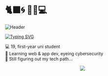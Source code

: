 # 🐈‍⬛🌀 🌌🌙💻

![Header](readme-data/header.gif)

[![Typing SVG](https://readme-typing-svg.demolab.com?font=Fira+Code&pause=1000&color=1966FA&center=true&width=800&lines=Unmotivatedly-driven+Programmer)](https://git.io/typing-svg)

💻 19, first-year uni student <br>
🔐 Learning web & app dev, eyeing cybersecurity <br>
🚧 Still figuring out my tech path... 

<p align="center">
  <a href="https://skillicons.dev">
    <img src="https://skillicons.dev/icons?i=html,css,js,py,cpp&theme=dark"/>
  </a>
</p>


